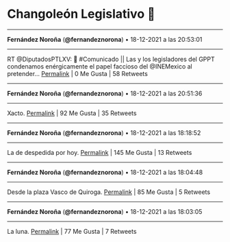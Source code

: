 # Changoleón Legislativo 🙈
*****
**Fernández Noroña** (**@fernandeznorona**) • 18-12-2021 a las 20:53:01
*****
RT @DiputadosPTLXV: 📰 #Comunicado || Las y los legisladores del GPPT condenamos enérgicamente el papel faccioso del @INEMexico al pretender…
[Permalink](https://twitter.com/fernandeznorona/status/1472429743073116168) | 0 Me Gusta | 58 Retweets
*****
**Fernández Noroña** (**@fernandeznorona**) • 18-12-2021 a las 20:51:36
*****
Xacto.
[Permalink](https://twitter.com/fernandeznorona/status/1472429384585957376) | 92 Me Gusta | 35 Retweets
*****
**Fernández Noroña** (**@fernandeznorona**) • 18-12-2021 a las 18:18:52
*****
La de despedida por hoy.
[Permalink](https://twitter.com/fernandeznorona/status/1472390950227955712) | 145 Me Gusta | 13 Retweets
*****
**Fernández Noroña** (**@fernandeznorona**) • 18-12-2021 a las 18:04:48
*****
Desde la plaza Vasco de Quiroga.
[Permalink](https://twitter.com/fernandeznorona/status/1472387408566136834) | 85 Me Gusta | 5 Retweets
*****
**Fernández Noroña** (**@fernandeznorona**) • 18-12-2021 a las 18:03:05
*****
La luna.
[Permalink](https://twitter.com/fernandeznorona/status/1472386975164424192) | 77 Me Gusta | 7 Retweets